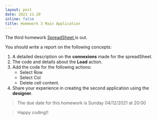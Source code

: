 ```yaml
---
layout: post
date: 2021-11-20
inline: false
title: Homework 3 Main Application
---
```



The third homework <a href="{{ site.url }}{{ site.baseurl }}/spreadsheet/"> SpreadSheet </a>
is out.


You should write a report on the following concepts:


1. A detailed description on the **connexions** made for the spreadSheet.
2. The code and details about the **Load** action.
3.  Add the code for the following actions:
    - Select Row
    - Select Col
    - Delete cell content.
4. Share your experience in creating the second application using the
   **designer**.


> The due date for this homework is Sunday 04/12/2021  at 20:00


> Happy coding!! 


